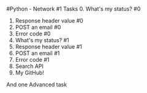 #Python - Network #1
Tasks
0. What's my status? #0
1. Response header value #0
2. POST an email #0
3. Error code #0
4. What's my status? #1
5. Response header value #1
6. POST an email #1
7. Error code #1
8. Search API
9. My GitHub!

And one Advanced task
